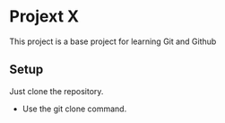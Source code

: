 # Projext X

This project is a base project for learning Git and Github

## Setup

Just clone the repository. 

- Use the git clone command.
